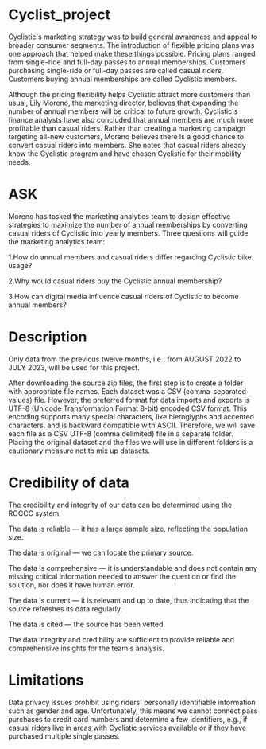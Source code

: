 # Cyclist_project
Cyclistic's marketing strategy was to build general awareness and appeal to broader consumer segments. The introduction of flexible pricing plans was one approach that helped make these things possible. Pricing plans ranged from single-ride and full-day passes to annual memberships. Customers purchasing single-ride or full-day passes are called casual riders. Customers buying annual memberships are called Cyclistic members.

Although the pricing flexibility helps Cyclistic attract more customers than usual, Lily Moreno, the marketing director, believes that expanding the number of annual members will be critical to future growth. Cyclistic's finance analysts have also concluded that annual members are much more profitable than casual riders. Rather than creating a marketing campaign targeting all-new customers, Moreno believes there is a good chance to convert casual riders into members. She notes that casual riders already know the Cyclistic program and have chosen Cyclistic for their mobility needs.

# ASK
Moreno has tasked the marketing analytics team to design effective strategies to maximize the number of annual memberships by converting casual riders of Cyclistic into yearly members. Three questions will guide the marketing analytics team:

1.How do annual members and casual riders differ regarding Cyclistic bike usage?

2.Why would casual riders buy the Cyclistic annual membership?

3.How can digital media influence casual riders of Cyclistic to become annual members?

# Description
Only data from the previous twelve months, i.e., from AUGUST 2022 to JULY 2023, will be used for this project.

After downloading the source zip files, the first step is to create a folder with appropriate file names. Each dataset was a CSV (comma-separated values) file. However, the preferred format for data imports and exports is UTF-8 (Unicode Transformation Format 8-bit) encoded CSV format. This encoding supports many special characters, like hieroglyphs and accented characters, and is backward compatible with ASCII. Therefore, we will save each file as a CSV UTF-8 (comma delimited) file in a separate folder. Placing the original dataset and the files we will use in different folders is a cautionary measure not to mix up datasets.

# Credibility of data
The credibility and integrity of our data can be determined using the ROCCC system.

The data is reliable — it has a large sample size, reflecting the population size.

The data is original — we can locate the primary source.

The data is comprehensive — it is understandable and does not contain any missing critical information needed to answer the question or find the solution, nor does it have human error.

The data is current — it is relevant and up to date, thus indicating that the source refreshes its data regularly.

The data is cited — the source has been vetted.

The data integrity and credibility are sufficient to provide reliable and comprehensive insights for the team's analysis.

# Limitations
Data privacy issues prohibit using riders' personally identifiable information such as gender and age. Unfortunately, this means we cannot connect pass purchases to credit card numbers and determine a few identifiers, e.g., if casual riders live in areas with Cyclistic services available or if they have purchased multiple single passes.
